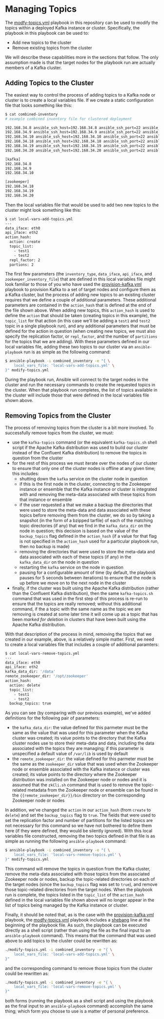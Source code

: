# Managing Topics

The [modfy-topics.yml](../modify-topics.yml) playbook in this repository can be used to modify the topics within a deployed Kafka instance or cluster. Specifically, the playbook in this playbook can be used to:

* Add new topics to the cluster
* Remove existing topics from the cluster

We will describe these capabilities more in the sections that follow. The only assumption made is that the target nodes for the playbook run are actually members of a Kafka cluster.

## Adding Topics to the Cluster

The easiest way to control the process of adding topics to a Kafka node or cluster is to create a local variables file. If we create a static configuration file that looks something like this:

```bash
$ cat combined-inventory
# example combined inventory file for clustered deployment

192.168.34.8 ansible_ssh_host=192.168.34.8 ansible_ssh_port=22 ansible_ssh_user='cloud-user' ansible_ssh_private_key_file='keys/kafka_cluster_private_key'
192.168.34.9 ansible_ssh_host=192.168.34.9 ansible_ssh_port=22 ansible_ssh_user='cloud-user' ansible_ssh_private_key_file='keys/kafka_cluster_private_key'
192.168.34.10 ansible_ssh_host=192.168.34.10 ansible_ssh_port=22 ansible_ssh_user='cloud-user' ansible_ssh_private_key_file='keys/kafka_cluster_private_key'
192.168.34.18 ansible_ssh_host=192.168.34.18 ansible_ssh_port=22 ansible_ssh_user='cloud-user' ansible_ssh_private_key_file='keys/zk_cluster_private_key'
192.168.34.19 ansible_ssh_host=192.168.34.19 ansible_ssh_port=22 ansible_ssh_user='cloud-user' ansible_ssh_private_key_file='keys/zk_cluster_private_key'
192.168.34.20 ansible_ssh_host=192.168.34.20 ansible_ssh_port=22 ansible_ssh_user='cloud-user' ansible_ssh_private_key_file='keys/zk_cluster_private_key'

[kafka]
192.168.34.8
192.168.34.9
192.168.34.10

[zookeeper]
192.168.34.18
192.168.34.19
192.168.34.20

```

Then the local variables file that would be used to add two new topics to the cluster might look something like this:

```bash
$ cat local-vars-add-topics.yml
---
data_iface: eth0
api_iface: eth2
action_hash:
  action: create
  topic_list:
    - test1
    - test2
  repl_factor: 2
  partions: 2
```

The first few parameters (the `inventory_type`, `data_iface`, `api_iface`, and `zookeeper_inventory_file`) that are defined in this local variables file might look familiar to those of you who have used the [provision-kafka.yml](../provision-kafka.yml) playbook to provision Kafka to a set of target nodes and configure them as a Kafka cluster, but the process of adding new topics to an existing cluster requires that we define a couple of additional parameters. These additional parameters are contained in the `action_hash` that is defined at the end of the file shown above. When adding new topics, this `action_hash` is used to define the `action` that should be taken (creating topics in this example), the `topic_list` for that action (in this case we'll be adding a `test1` and `test2` topic in a single playbook run), and any additional parameters that must be defined for the action in question (when creating new topics, we must also specify the replication factor, or `repl_factor`, and the number of `partitions` for the topics that we are adding). With these parameters defined in our local variables file, adding these two topics to our cluster via an `ansible-playbook` run is as simple as the following command:

```bash
$ ansible-playbook -i combined_inventory -e "{ \
    local_vars_file: 'local-vars-add-topics.yml' \
}" modify-topics.yml
```

During the playbook run, Ansible will connect to the target nodes in the cluster and run the necessary commands to create the requested topics in the cluster. When that playbook run completes, the list of topics available in the cluster will include those that were defined in the local variables file shown above.

## Removing Topics from the Cluster

The process of removing topics from the cluster is a bit more involved. To successfully remove topics from the cluster, we must:

* use the `kafka-topics` command (or the equivalent `kafka-topics.sh` shell script if the Apache Kafka distribution was used to build our cluster instead of the Confluent Kafka distribution) to remove the topics in question from the cluster
* for the rest of this process we must iterate over the nodes of our cluster to ensure that only one of the cluster nodes is offline at any given time; this includes:
    * shutting down the `kafka` service on the cluster node in question
    * if this is the first node in the cluster, connecting to the Zookeeper instance or ensemble that the Kafka instance or cluster is integrated with and removing the meta-data associated with these topics from that instance or ensemble
    * if the user requested a that we make a backup the directories that were used to store the meta-data and data associated with these topics before removing them from the cluster, we do so by taking a snapshot (in the form of a bzipped tarfile) of each of the matching topic directories (if any) that we find in the `kafka_data_dir` on the node in question; this decision is based on the value of the `backup_topics` flag defined in the `action_hash` (if a value for that flag is not specified in the `action_hash` used for a particular playbook run, then no backup is made)
    * removing the directories that were used to store the meta-data and data associated with each of these topics (if any) in the `kafka_data_dir` on the node in question
    * restarting the `kafka` service on the node in question
    * pausing for a configurable amount of time (by default, the playbook pauses for 5 seconds between iterations) to ensure that the node is up before we move on to the next node in the cluster
* finally, if the cluster was built using the Apache Kafka distribution (rather than the Confluent Kafka distribution), then the same `kafka-topics.sh` command that was used in the first step of this process is re-run to ensure that the topics are really removed; without this additional command, if the a topic with the same name as the topic we are removing is created at some later time it will come up as a topic that has been _marked for deletion_ in clusters that have been built using the Apache Kafka distribution.

With that description of the process in mind, removing the topics that we created in our example, above, is a relatively simple matter. First, we need to create a local variables file that includes a couple of additional paramters:


```bash
$ cat local-vars-remove-topics.yml
---
data_iface: eth0
api_iface: eth2
kafka_data_dir: '/data'
remote_zookeeper_dir: '/opt/zookeeper'
action_hash:
  action: delete
  topic_list:
    - test1
    - test2
  backup_topics: true
```

As you can see (by comparing with our previous example), we've added definitions for the following pair of parameters:

* the `kafka_data_dir`: the value defined for this parmeter must be the same as the value that was used for this parameter when the Kafka cluster was created; its value points to the directory that the Kafka cluster nodes use to store their meta-data and data, including the data associated with the topics they are managing; if this parameter is unspecified a default value of `/var/lib` is used by default
* the `remote_zookeeper_dir`: the value defined for this parmeter must be the same as the `zookeeper_dir` value that was used when the Zookeeper node or ensemble associated with the Kafka instance or cluster was created; its value points to the directory where the Zookeeper distribution was installed on the Zookeeper node or nodes and it is assumed that the `zkCli.sh` command that is used to remove the topic-related metadata from the Zookeeper node or ensemble can be found in the `{{remote_zookeeper_dir}}/bin` directory on the corresponding Zookeeper node or nodes

In addition, we've changed the `action` in our `action_hash` (from `create` to `delete`) and set the `backup_topics` flag to `true`. The fields that were used to set the replication factor and number of partitions for the listed topics are not necessary for this command so we have not bothered to define them here (if they were defined, they would be silently ignored). With this local variables file constructed, removing the two topics defined in that file is as simple as running the following `ansible-playbook` command:

```bash
$ ansible-playbook -i combined_inventory -e "{ \
    local_vars_file: 'local-vars-remove-topics.yml' \
}" modify-topics.yml
```

This command will remove the topics in question from the Kafka cluster, remove the meta-data associated with those topics from the associated Zookeeper node or nodes, backup the topic-related directories on each of the target nodes (since the `backup_topics` flag was set to `true`), and remove those topic-related directories from the target nodes. When the playbook run is complete, the topics listed in the `topic_list` of the `action_hash` defined in the local variables file shown above will no longer appear in the list of topics being managed by the Kafka instance or cluster.

Finally, it should be noted that, as is the case with the [provision-kafka.yml](../provision-kafka.yml) playbook, the [modfy-topics.yml](../modify-topics.yml) playbook includes a [shebang](https://en.wikipedia.org/wiki/Shebang_(Unix)) line at the beginning of the playbook file. As such, the playbook can be executed directly as a shell script (rather than using the file as the final input to an `ansible-playbook` command). This means that the command that was used above to add topics to the cluster could be rewritten as:

```bash
./modify-topics.yml -i combined_inventory -e "{ \
    local_vars_file: 'local-vars-add-topics.yml' \
}"
```

and the corresponding command to remove those topics from the cluster could be rewritten as:


```bash
./modify-topics.yml -i combined_inventory -e "{ \
    local_vars_file: 'local-vars-remove-topics.yml' \
}"
```

both forms (running the playbook as a shell script and using the playbook as the final input to an `ansible-playbook` command) accomplish the same thing; which form you choose to use is a matter of personal preference.
